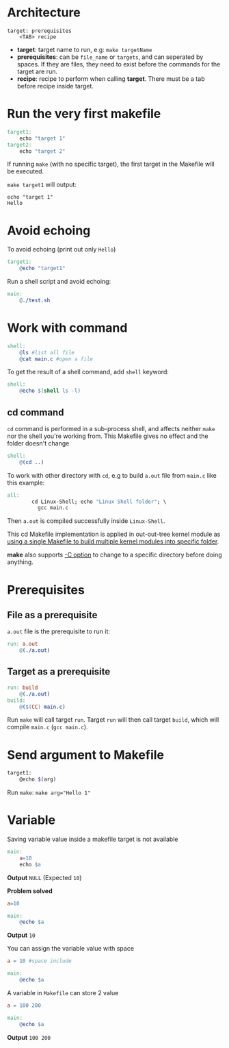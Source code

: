 # Architecture

```
target: prerequisites
    <TAB> recipe
```    

* **target**: target name to run, e.g: ``make targetName``
* **prerequisites**: can be ``file_name`` or ``targets``, and can seperated by spaces. If they are files, they need to exist before the commands for the target are run.
* **recipe**: recipe to perform when calling **target**. There must be a tab before recipe inside target.

# Run the very first makefile

```Makefile
target1:
	echo "target 1"
target2:
	echo "target 2"
```
If running ``make`` (with no specific target), the first target in the Makefile will be executed.

``make target1`` will output:

```
echo "target 1"
Hello
```

# Avoid echoing

To avoid echoing (print out only ``Hello``) 

```Makefile
target1:
    @echo "target1"
```

Run a shell script and avoid echoing:

```Makefile
main:
	@./test.sh
```

# Work with command

```Makefile
shell:
	@ls #list all file
	@cat main.c #open a file
```
To get the result of a shell command, add ``shell`` keyword:

```Makefile
shell:
	@echo $(shell ls -l)
```
## cd command
``cd`` command is performed in a sub-process shell, and affects neither ``make`` nor the shell you're working from. This Makefile gives no effect and the folder doesn't change

```Makefile
shell:
	@(cd ..)
```

To work with other directory with ``cd``, e.g to build ``a.out`` file from ``main.c`` like this example:

```Makefile
all:
        cd Linux-Shell; echo "Linux Shell folder"; \
          gcc main.c
```
Then ``a.out`` is compiled successfully inside ``Linux-Shell``.

This cd Makefile implementation is applied in out-out-tree kernel module as [using a single Makefile to build multiple kernel modules into specific folder](https://github.com/TranPhucVinh/C/blob/master/Kernel/Loadable%20kernel%20module/Build%20multiple%20kernel%20modules%20by%20a%20single%20Makefile.md#build-kernel-modules-into-source-files-folder-by-using-cd-in-makefile).

**make** also supports [-C option](Syntax.md#c-option) to change to a specific directory before doing anything.
# Prerequisites
## File as a prerequisite

``a.out`` file is the prerequisite to run it:
```Makefile
run: a.out
	@(./a.out)
```
## Target as a prerequisite
```Makefile
run: build
	@(./a.out)
build:
	@($(CC) main.c)
```
Run ``make`` will call target ``run``. Target ``run`` will then call target ``build``, which will compile ``main.c`` (``gcc main.c``).
# Send argument to Makefile

```sh
target1:
	@echo $(arg)
```

Run ``make``: ``make arg="Hello 1"``

# Variable

Saving variable value inside a makefile target is not available

```Makefile
main:
	a=10
	echo $a
```

**Output** ``NULL`` (Expected ``10``)

**Problem solved**

```Makefile
a=10

main:
	@echo $a 
```    

**Output** ``10``

You can assign the variable value with space

```Makefile
a = 10 #space include

main:
	@echo $a 
```    

A variable in ``Makefile`` can store 2 value

```Makefile
a = 100 200

main:
	@echo $a
```

**Output** ``100 200``
